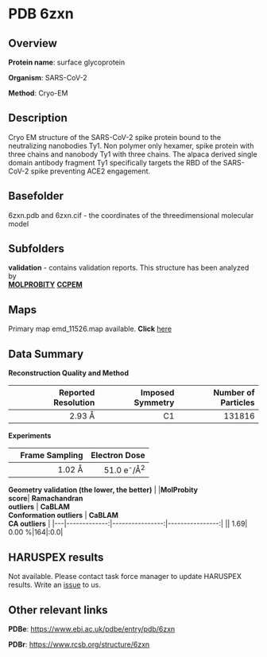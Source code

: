 # PDB 6zxn

## Overview

**Protein name**: surface glycoprotein

**Organism**: SARS-CoV-2

**Method**: Cryo-EM

## Description

Cryo EM structure of the SARS-CoV-2 spike protein bound to the neutralizing nanobodies Ty1. Non polymer only hexamer, spike protein with three chains and nanobody Ty1 with three chains. The alpaca derived single domain antibody fragment Ty1 specifically targets the RBD of the SARS-CoV-2 spike preventing ACE2 engagement. 

## Basefolder

6zxn.pdb and 6zxn.cif - the coordinates of the threedimensional molecular model

## Subfolders





**validation** - contains validation reports. This structure has been analyzed by <br>  [**MOLPROBITY**](https://github.com/thorn-lab/coronavirus_structural_task_force/tree/master/pdb/surface_glycoprotein/SARS-CoV-2/6zxn/validation/molprobity)   [**CCPEM**](https://github.com/thorn-lab/coronavirus_structural_task_force/tree/master/pdb/surface_glycoprotein/SARS-CoV-2/6zxn/validation/ccpem-validation) 



## Maps

Primary map emd_11526.map available. **Click** [here](http://ftp.wwpdb.org/pub/emdb/structures/EMD-11526/map/) 

## Data Summary
**Reconstruction Quality and Method**

|   | Reported Resolution | Imposed Symmetry | Number of Particles |
|---|-------------:|----------------:|--------------:|
|   |2.93 Å|C1|131816|

**Experiments**

|   | Frame Sampling | Electron Dose |
|---|-------------:|----------------:|
|   |1.02 Å|51.0 e<sup>-</sup>/Å<sup>2</sup>|

**Geometry validation (the lower, the better)**
|   |**MolProbity<br>score**| **Ramachandran<br>outliers** | **CaBLAM<br>Conformation outliers** | **CaBLAM<br>CA outliers** |
|---|-------------:|----------------:|----------------:|
||  1.69|  0.00 %|164|:0.0|

## HARUSPEX results

Not available. Please contact task force manager to update HARUSPEX results. Write an [issue](https://github.com/thorn-lab/coronavirus_structural_task_force/issues) to us.

## Other relevant links 
**PDBe**:  https://www.ebi.ac.uk/pdbe/entry/pdb/6zxn
 
**PDBr**: https://www.rcsb.org/structure/6zxn 

